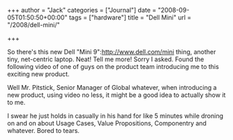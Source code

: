 +++
author = "Jack"
categories = ["Journal"]
date = "2008-09-05T01:50:50+00:00"
tags = ["hardware"]
title = "Dell Mini"
url = "/2008/dell-mini/"

+++

<span class="drop_cap">S</span>o there's this new Dell "Mini 9":http://www.dell.com/mini thing, another tiny, net-centric laptop. Neat! Tell me more! Sorry I asked. Found the following video of one of guys on the product team introducing me to this exciting new product.



Well Mr. Pitstick, Senior Manager of Global whatever, when introducing a new product, using video no less, it might be a good idea to actually show it to me.

I swear he just holds in casually in his hand for like 5 minutes while droning on and on about Usage Cases, Value Propositions, Componentry and whatever. Bored to tears.